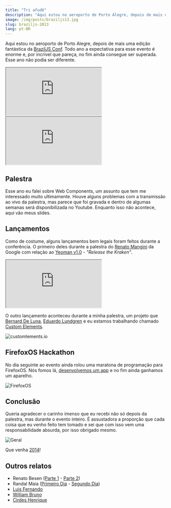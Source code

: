 ```yaml
---
title: "Tri afudê"
description: "Aqui estou no aeroporto de Porto Alegre, depois de mais uma edição fantástica da BrazilJS Conf. Todo ano a expectativa para esse evento é enorme e, por incrível que pareça, no fim ainda consegue ser superada. Esse ano não podia ser diferente."
image: /img/posts/braziljs13.jpg
slug: braziljs-2013
lang: pt-BR
---
```


Aqui estou no aeroporto de Porto Alegre, depois de mais uma edição fantástica da [BrazilJS Conf](http://braziljs.com.br/). Todo ano a expectativa para esse evento é enorme e, por incrível que pareça, no fim ainda consegue ser superada. Esse ano não podia ser diferente.

<!-- more -->

<div class="iframe-wrap">
  <iframe src="http://www.youtube.com/embed/QDv6yM6pN6U">
  </iframe>
</div>

<div class="iframe-wrap">
  <iframe src="http://www.youtube.com/embed/93Awzbla0yc">
  </iframe>
</div>

## Palestra

Esse ano eu falei sobre Web Components, um assunto que tem me interessado muito ultimamente. Houve alguns problemas com a transmissão ao vivo da palestra, mas parece que foi gravada e dentro de algumas semanas será disponibilizada no Youtube. Enquanto isso não acontece, aqui vão meus slides.

<script async class="speakerdeck-embed" data-id="375ae900ee6101301719122e5a5beb4c" data-ratio="1.33333333333333" src="//speakerdeck.com/embed.js"></script>

## Lançamentos

Como de costume, alguns lançamentos bem legais foram feitos durante a conferência. O primeiro deles durante a palestra do [Renato Mangini](https://twitter.com/renatomangini) da Google com relação ao [Yeoman v1.0](http://yeoman.io/) - _"Release the Kraken"_.

<div class="iframe-wrap">
  <iframe src="http://www.youtube.com/embed/MTYZzs8ud3E">
  </iframe>
</div>

O outro lançamento aconteceu durante a minha palestra, um projeto que [Bernard De Luna](https://twitter.com/bernarddeluna), [Eduardo Lundgren](https://twitter.com/eduardolundgren) e eu estamos trabalhando chamado [Custom Elements](http://customelements.io).

![customlements.io](/img/posts/braziljs13-customelements.jpg)

## FirefoxOS Hackathon

No dia seguinte ao evento ainda rolou uma maratona de programação para FirefoxOS. Nós fomos lá, [desenvolvemos um app](http://github.com/zenorocha/firephoto/) e no fim ainda ganhamos um aparelho.

![FirefoxOS](/img/posts/braziljs13-ffos.jpg)

## Conclusão

Queria agradecer o carinho imenso que eu recebi não só depois da palestra, mas durante o evento inteiro. É assustadora a proporção que cada coisa que eu venho feito tem tomado e sei que com isso vem uma responsabilidade absurda, por isso obrigado mesmo.

![Geral](/img/posts/braziljs13-todomundo.jpg)

Que venha [2014](http://braziljs.com.br/2014)!

## Outros relatos

* Renato Besen ([Parte 1](http://besen.pw/javascript/2013/08/26/braziljs-part-1.html) - [Parte 2](http://besen.pw/javascript/2013/08/27/braziljs-part-2.html))
* Randal Maia ([Primeiro Dia](http://www.randalmaia.com/post/59221102776/resumo-braziljs-2013-primeiro-dia) - [Segundo Dia](http://www.randalmaia.com/post/59310237818/resumo-braziljs-2013-segundo-dia))
* [Luis Fernando](http://blog.fernahh.com.br/eu-fui-braziljs-2013.html)
* [William Bruno](http://wbruno.com.br/evento/braziljs-2013/)
* [Cirdes Henrique](http://cirdes.com.br/blog/2013/08/25/braziljs-2013/)